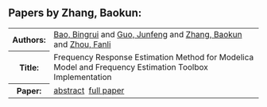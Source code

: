 <h2>Papers by Zhang, Baokun:</h2>
<!-- Begin papers -->
<table>
<tr><th>Authors:</th><td>
<a href="../authors/author_011.html">Bao, Bingrui</a> and 
<a href="../authors/author_086.html">Guo, Junfeng</a> and 
<a href="../authors/author_261.html">Zhang, Baokun</a> and 
<a href="../authors/author_265.html">Zhou, Fanli</a>
</td></tr>
<tr><th>Title:  </th><td>Frequency Response Estimation Method for Modelica Model and Frequency Estimation Toolbox Implementation</td></tr>
<tr><th>Paper:  </th><td><a href="../abstracts/Modelica2019abstractP08.pdf">abstract</a>&nbsp;&nbsp;<a href="../papers/Modelica2019paperP08.pdf">full paper</a></td></tr>
</table>
<br>
<!-- End papers -->